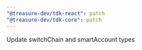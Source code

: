 ```yaml
---
"@treasure-dev/tdk-react": patch
"@treasure-dev/tdk-core": patch
---
```


Update switchChain and smartAccount types
